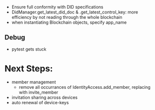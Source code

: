 - Ensure full conformity with DID specifications
- DidManager.get_latest_did_doc & .get_latest_control_key: more efficiency by not reading through the whole blockchain
- when instantiating Blockchain objects, specify app_name

## Debug
- pytest gets stuck


# Next Steps:
- member management
  - remove all occurrances of IdentityAccess.add_member, replacing with invite_member
- invitation sharing across devices
- auto renewal of device-keys


